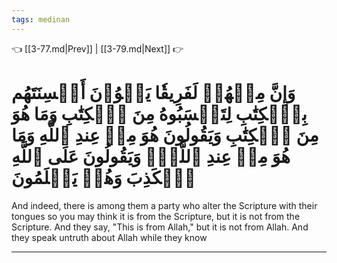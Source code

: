 ```yaml
---
tags: medinan
---
```


👈 [[3-77.md|Prev]] | [[3-79.md|Next]] 👉

# وَإِنَّ مِنۡهُمۡ لَفَرِيقٗا يَلۡوُۥنَ أَلۡسِنَتَهُم بِٱلۡكِتَٰبِ لِتَحۡسَبُوهُ مِنَ ٱلۡكِتَٰبِ وَمَا هُوَ مِنَ ٱلۡكِتَٰبِ وَيَقُولُونَ هُوَ مِنۡ عِندِ ٱللَّهِ وَمَا هُوَ مِنۡ عِندِ ٱللَّهِۖ وَيَقُولُونَ عَلَى ٱللَّهِ ٱلۡكَذِبَ وَهُمۡ يَعۡلَمُونَ

And indeed, there is among them a party who alter the Scripture with their tongues so you may think it is from the Scripture, but it is not from the Scripture. And they say, "This is from Allah," but it is not from Allah. And they speak untruth about Allah while they know

---

